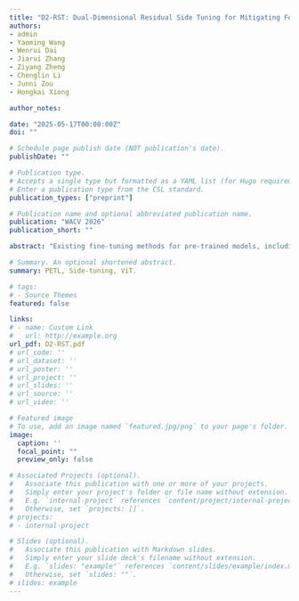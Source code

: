 ```yaml
---
title: "D2-RST: Dual-Dimensional Residual Side Tuning for Mitigating Feature Forgetting in Parameter-Efficient Transfer Learning"
authors:
- admin
- Yaoming Wang
- Wenrui Dai
- Jiarui Zhang
- Ziyang Zheng
- Chenglin Li
- Junni Zou
- Hongkai Xiong

author_notes:

date: "2025-05-17T00:00:00Z"
doi: ""

# Schedule page publish date (NOT publication's date).
publishDate: ""

# Publication type.
# Accepts a single type but formatted as a YAML list (for Hugo requirements).
# Enter a publication type from the CSL standard.
publication_types: ["preprint"]

# Publication name and optional abbreviated publication name.
publication: "WACV 2026"
publication_short: ""

abstract: "Existing fine-tuning methods for pre-trained models, including parameter-efficient transfer learning (PETL) approaches, suffer from severe feature forgetting in deep layers due to progressive spectral decay. To address this issue, we present \textbf{Dual-Dimensional Residual Side Tuning (D2-RST)}, a novel PETL framework designed to mitigate feature forgetting by jointly optimizing aggregated features, i.e., residuals, across both embedding and spatial dimensions. Specifically, D2-RST employs a dual-block side tuning structure: Collect Blocks extract inter-layer information into residuals while Feed Blocks strategically reintegrate them back into the backbone. This parallel processing framework with low-rank linear mappings applied to residuals effectively stabilizes low-frequency components while reducing memory cost. Additionally, D2-RST introduces a spatial-dimension pathway in parallel with the conventional feature-dimension pathway, followed by cross-dimensional fusion via learnable scalars at each Feed Block, thereby effectively suppressing low-frequency attenuation in deeper layers. To further reduce redundancy, we propose a parameter-sharing strategy for LoRA matrices within Collect Blocks, where low-rank projections are shared across multiple layers. Extensive experiments on several benchmarks demonstrate that D2-RST not only outperforms existing PETL methods in accuracy but also significantly reduces parameter overhead by explicitly suppressing deep-layer feature forgetting."

# Summary. An optional shortened abstract.
summary: PETL, Side-tuning, ViT.

# tags:
# - Source Themes
featured: false

links:
# - name: Custom Link
#   url: http://example.org
url_pdf: D2-RST.pdf
# url_code: ''
# url_dataset: ''
# url_poster: ''
# url_project: ''
# url_slides: ''
# url_source: ''
# url_video: ''

# Featured image
# To use, add an image named `featured.jpg/png` to your page's folder. 
image:
  caption: ''
  focal_point: ""
  preview_only: false

# Associated Projects (optional).
#   Associate this publication with one or more of your projects.
#   Simply enter your project's folder or file name without extension.
#   E.g. `internal-project` references `content/project/internal-project/index.md`.
#   Otherwise, set `projects: []`.
# projects:
# - internal-project

# Slides (optional).
#   Associate this publication with Markdown slides.
#   Simply enter your slide deck's filename without extension.
#   E.g. `slides: "example"` references `content/slides/example/index.md`.
#   Otherwise, set `slides: ""`.
# slides: example
---
```


<!-- {{% callout note %}}
Create your slides in Markdown - click the *Slides* button to check out the example.
{{% /callout %}}

Add the publication's **full text** or **supplementary notes** here. You can use rich formatting such as including [code, math, and images](https://wowchemy.com/docs/content/writing-markdown-latex/). -->
